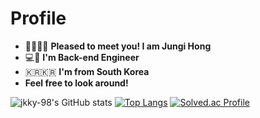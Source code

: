 
# Profile
* 👋🏼👋🏼  **Pleased to meet you! I am Jungi Hong**<br>
* 💻🤖  **I'm Back-end Engineer**<br>
* 🇰🇷🇰🇷  **I'm from South Korea** <br>
* **Feel free to look around!**

![jkky-98's GitHub stats](https://github-readme-stats.vercel.app/api?username=jkky-98&show_icons=true&theme=radical)
[![Top Langs](https://github-readme-stats.vercel.app/api/top-langs/?username=anuraghazra&&layout=compact)](https://github.com/anuraghazra/github-readme-stats)
[![Solved.ac Profile](http://mazassumnida.wtf/api/generate_badge?boj=aal2525)](https://solved.ac/aal2525)
